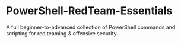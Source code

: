 # PowerShell-RedTeam-Essentials
A full beginner-to-advanced collection of PowerShell commands and scripting for red teaming &amp; offensive security.
